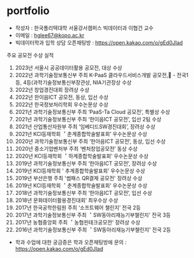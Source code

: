 # portfolio
* 작성자 : 한국폴리텍대학 서울강서캠퍼스 빅데이터과 이협건 교수
* 이메일 : hglee67@kopo.ac.kr
* 빅데이터학과 입학 상담 오픈채팅방 : https://open.kakao.com/o/gEd0JIad

주요 공모전 수상 실적
1. 2023년 서울시 공공데이터활용 공모전, 대상 수상
2. 2022년 과학기술정보통신부 주최 K-PaaS 클라우드서비스개발 공모전, - 전국1등, 4등(과학기술정보통신부장관상, NIA기관장상 수상
3. 2022년 창업경진대회 장려상 수상
4. 2022년 한이음ICT 공모전, 동상, 입선 수상
5. 2022년 한국정보처리학회 우수논문상 수상
6. 2021년 과학기술정보통신부 주최 ‘PaaS-Ta Cloud 공모전’, 특별상 수상
7. 2021년 과학기술정보통신부 주최 ‘한이음ICT 공모전’, 입선 2팀 수상
8. 2021년 산업통산자원부 주최 ‘임베디드SW경진대회’, 장려상 수상
9. 2021년 KCI등재학회 ＇춘계종합학술발표회’ 우수논문상 수상
10. 2020년 과학기술정보통신부 주최 ‘한아음ICT 공모전’, 동상, 입선 수상
11. 2020년 중소기업벤처부 주최 ‘벤처창업공모전’ 동상 수상
12. 2020년 KCI등재학회 ＇하계종합학술발표회’ 우수논문상 수상
13. 2019년 과학기술정보통신부 주최 ‘한아음ICT 공모전’, 장려상 수상
14. 2019년 KCI등재학회 ' 추계종합학술발표회’ 우수논문상 수상
15. 2019년 부산은행 주최 '썸패스 QR결제 공모전' 장려상 수상
16. 2019년 KCI등재학회 ＇춘계종합학술발표회’ 우수논문상 수상
17. 2018년 과학기술정보통신부 주최 ‘한아음ICT 공모전’, 입선 수상
18. 2018년 문화데이터활용경진대회’ 최우수상 수상
19. 2017년 한국공학한림원 주최  ‘소프트웨어 챌린지’ 전국 2등
20. 2017년 과학기술정보통신부 주최 ＇SW동아리재능기부챌린지' 전국 3등
21. 2017년 농협중앙회 주최 ＇농협핀테크공모전' 장려상 수상
22. 2016년 과학기술정보통신부 주최 ＇SW동아리재능기부챌린지' 전국 2등

* 학과 수업에 대한 궁금증은 학과 오픈채팅방에 문의 : https://open.kakao.com/o/gEd0JIad

